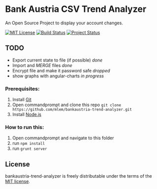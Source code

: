 Bank Austria CSV Trend Analyzer
====

An Open Source Project to display your account changes.

[![MIT License][license-image]][license-url] [![Build Status][travis-image]][travis-url] [![Project Status][stillmaintained-image]][stillmaintained-url]

## TODO

* Export current state to file (if possible) *done*
* Import and _MERGE_ files *done*
* Encrypt file and make it password safe *dropped*
* show graphs with angular-charts *in progress*

### Prerequisites:

1. Install [Git](http://git-scm.com/)
1. Open commandprompt and clone this repo `git clone https://github.com/mlem/bankaustria-trend-analyzer.git`
1. Install [Node.js](http://nodejs.org/)


### How to run this:

1. Open commandprompt and navigate to this folder
1. run `npm install`
1. run `grunt server`


## License

bankaustria-trend-analyzer is freely distributable under the terms of the [MIT license](https://github.com/mlem/bankaustria-trend-analyzer/blob/master/LICENSE).

[license-image]: http://img.shields.io/badge/license-MIT-blue.svg?style=flat
[license-url]: LICENSE

[travis-url]: https://travis-ci.org/mlem/bankaustria-trend-analyzer
[travis-image]: https://travis-ci.org/mlem/bankaustria-trend-analyzer.svg?branch=master

[stillmaintained-url]: https://stillmaintained.com/mlem/bankaustria-trend-analyzer
[stillmaintained-image]: https://stillmaintained.com/mlem/bankaustria-trend-analyzer.png



